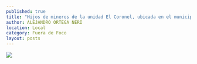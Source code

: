 ```yaml
---
published: true
title: "Hijos de mineros de la unidad El Coronel, ubicada en el municipio Ojocaliente, juegan contentos después de la solución al conflicto que mantuvo en paro a la mina desde mayo pasado"
author: ALEJANDRO ORTEGA NERI
location: Local
category: Fuera de Foco
layout: posts
---
```


![](http://i.imgur.com/ci8m1oxm.jpg)
